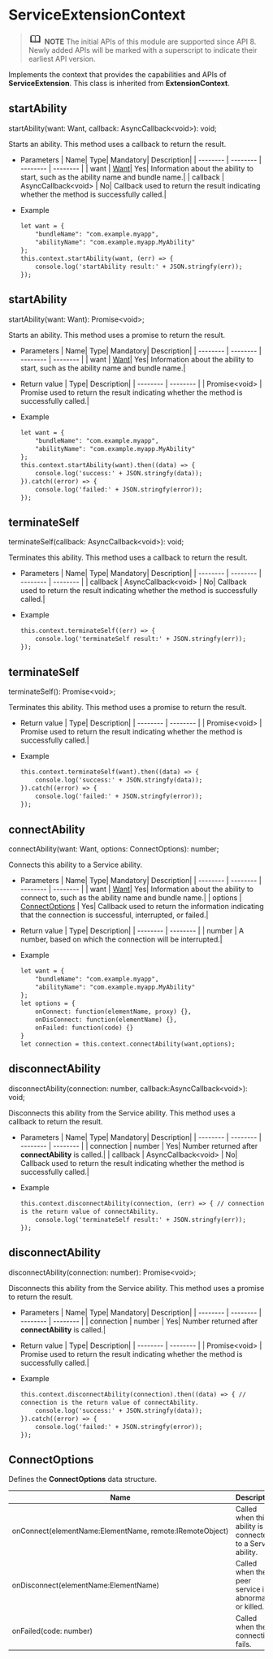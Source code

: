# ServiceExtensionContext

> ![icon-note.gif](public_sys-resources/icon-note.gif) **NOTE**
> The initial APIs of this module are supported since API 8. Newly added APIs will be marked with a superscript to indicate their earliest API version.


Implements the context that provides the capabilities and APIs of **ServiceExtension**. This class is inherited from **ExtensionContext**.


## startAbility


startAbility(want: Want, callback: AsyncCallback&lt;void&gt;): void;


Starts an ability. This method uses a callback to return the result.


- Parameters
  | Name| Type| Mandatory| Description| 
  | -------- | -------- | -------- | -------- |
  | want | [Want](js-apis-featureAbility.md#Want)| Yes| Information about the ability to start, such as the ability name and bundle name.| 
  | callback | AsyncCallback&lt;void&gt; | No| Callback used to return the result indicating whether the method is successfully called.| 

- Example
  ```
  let want = {
      "bundleName": "com.example.myapp",
      "abilityName": "com.example.myapp.MyAbility"
  };
  this.context.startAbility(want, (err) => {
      console.log('startAbility result:' + JSON.stringfy(err));
  });
  ```


## startAbility

startAbility(want: Want): Promise&lt;void&gt;;

Starts an ability. This method uses a promise to return the result.

- Parameters
  | Name| Type| Mandatory| Description| 
  | -------- | -------- | -------- | -------- |
  | want | [Want](js-apis-featureAbility.md#Want)| Yes| Information about the ability to start, such as the ability name and bundle name.| 

- Return value
  | Type| Description| 
  | -------- | -------- |
  | Promise&lt;void&gt; | Promise used to return the result indicating whether the method is successfully called.| 

- Example
  ```
  let want = {
      "bundleName": "com.example.myapp",
      "abilityName": "com.example.myapp.MyAbility"
  };
  this.context.startAbility(want).then((data) => {
      console.log('success:' + JSON.stringfy(data));
  }).catch((error) => {
      console.log('failed:' + JSON.stringfy(error));
  });
  ```


## terminateSelf

terminateSelf(callback: AsyncCallback&lt;void&gt;): void;

Terminates this ability. This method uses a callback to return the result.

- Parameters
  | Name| Type| Mandatory| Description| 
  | -------- | -------- | -------- | -------- |
  | callback | AsyncCallback&lt;void&gt; | No| Callback used to return the result indicating whether the method is successfully called.| 

- Example
  ```
  this.context.terminateSelf((err) => {
      console.log('terminateSelf result:' + JSON.stringfy(err));
  });
  ```


## terminateSelf

terminateSelf(): Promise&lt;void&gt;;

Terminates this ability. This method uses a promise to return the result.

- Return value
  | Type| Description| 
  | -------- | -------- |
  | Promise&lt;void&gt; | Promise used to return the result indicating whether the method is successfully called.| 

- Example
  ```
  this.context.terminateSelf(want).then((data) => {
      console.log('success:' + JSON.stringfy(data));
  }).catch((error) => {
      console.log('failed:' + JSON.stringfy(error));
  });
  ```


## connectAbility

connectAbility(want: Want, options: ConnectOptions): number;

Connects this ability to a Service ability.

- Parameters
  | Name| Type| Mandatory| Description| 
  | -------- | -------- | -------- | -------- |
  | want | [Want](js-apis-featureAbility.md#Want)| Yes| Information about the ability to connect to, such as the ability name and bundle name.| 
  | options | [ConnectOptions](#connectoptions) | Yes| Callback used to return the information indicating that the connection is successful, interrupted, or failed.| 

- Return value
  | Type| Description| 
  | -------- | -------- |
  | number | A number, based on which the connection will be interrupted.| 

- Example
  ```
  let want = {
      "bundleName": "com.example.myapp",
      "abilityName": "com.example.myapp.MyAbility"
  };
  let options = {
      onConnect: function(elementName, proxy) {},
      onDisConnect: function(elementName) {},
      onFailed: function(code) {}
  }
  let connection = this.context.connectAbility(want,options);
  ```


## disconnectAbility

disconnectAbility(connection: number, callback:AsyncCallback&lt;void&gt;): void;

Disconnects this ability from the Service ability. This method uses a callback to return the result.

- Parameters
  | Name| Type| Mandatory| Description| 
  | -------- | -------- | -------- | -------- |
  | connection | number | Yes| Number returned after **connectAbility** is called.| 
  | callback | AsyncCallback&lt;void&gt; | No| Callback used to return the result indicating whether the method is successfully called.| 

- Example
  ```
  this.context.disconnectAbility(connection, (err) => { // connection is the return value of connectAbility.
      console.log('terminateSelf result:' + JSON.stringfy(err));
  });
  ```


## disconnectAbility

disconnectAbility(connection: number): Promise&lt;void&gt;;

Disconnects this ability from the Service ability. This method uses a promise to return the result.

- Parameters
  | Name| Type| Mandatory| Description| 
  | -------- | -------- | -------- | -------- |
  | connection | number | Yes| Number returned after **connectAbility** is called.| 

- Return value
  | Type| Description| 
  | -------- | -------- |
  | Promise&lt;void&gt; | Promise used to return the result indicating whether the method is successfully called.| 

- Example
  ```
  this.context.disconnectAbility(connection).then((data) => { // connection is the return value of connectAbility.
      console.log('success:' + JSON.stringfy(data));
  }).catch((error) => {
      console.log('failed:' + JSON.stringfy(error));
  });
  ```


## ConnectOptions

Defines the **ConnectOptions** data structure.

| Name| Description| 
| -------- | -------- |
| onConnect(elementName:ElementName,&nbsp;remote:IRemoteObject) | Called when this ability is connected to a Service ability.| 
| onDisconnect(elementName:ElementName) | Called when the peer service is abnormal or killed.| 
| onFailed(code:&nbsp;number) | Called when the connection fails.| 
